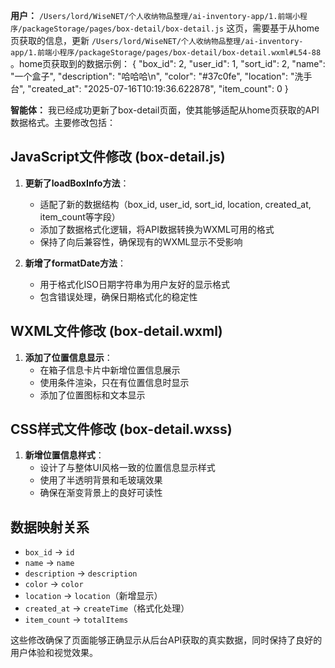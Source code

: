 **用户：** 
`/Users/lord/WiseNET/个人收纳物品整理/ai-inventory-app/1.前端小程序/packageStorage/pages/box-detail/box-detail.js` 这页，需要基于从home页获取的信息，更新 `/Users/lord/WiseNET/个人收纳物品整理/ai-inventory-app/1.前端小程序/packageStorage/pages/box-detail/box-detail.wxml#L54-88` 。home页获取到的数据示例： 
       { 
         "box_id": 2, 
         "user_id": 1, 
         "sort_id": 2, 
         "name": "一个盒子", 
         "description": "哈哈哈\n", 
         "color": "#37c0fe", 
         "location": "洗手台", 
         "created_at": "2025-07-16T10:19:36.622878", 
         "item_count": 0 
       }

**智能体：** 
我已经成功更新了box-detail页面，使其能够适配从home页获取的API数据格式。主要修改包括：

## JavaScript文件修改 (box-detail.js)

1. **更新了loadBoxInfo方法**：
   - 适配了新的数据结构（box_id, user_id, sort_id, location, created_at, item_count等字段）
   - 添加了数据格式化逻辑，将API数据转换为WXML可用的格式
   - 保持了向后兼容性，确保现有的WXML显示不受影响

2. **新增了formatDate方法**：
   - 用于格式化ISO日期字符串为用户友好的显示格式
   - 包含错误处理，确保日期格式化的稳定性

## WXML文件修改 (box-detail.wxml)

1. **添加了位置信息显示**：
   - 在箱子信息卡片中新增位置信息展示
   - 使用条件渲染，只在有位置信息时显示
   - 添加了位置图标和文本显示

## CSS样式文件修改 (box-detail.wxss)

1. **新增位置信息样式**：
   - 设计了与整体UI风格一致的位置信息显示样式
   - 使用了半透明背景和毛玻璃效果
   - 确保在渐变背景上的良好可读性

## 数据映射关系

- `box_id` → `id`
- `name` → `name`
- `description` → `description`
- `color` → `color`
- `location` → `location`（新增显示）
- `created_at` → `createTime`（格式化处理）
- `item_count` → `totalItems`

这些修改确保了页面能够正确显示从后台API获取的真实数据，同时保持了良好的用户体验和视觉效果。